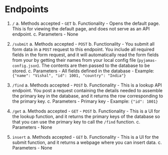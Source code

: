 # Endpoints

1. `/`
    a. Methods accepted
        - `GET`
    b. Functionality
        - Opens the default page. This is for viewing the default page, and does not serve as an API endpoint.
    c. Parameters
         - None

2. `/submit`
    a. Methods accepted
         - `POST`
    b. Functionality
         - You submit all form data in a `POST` request to this endpoint. You include all required fields in the form request, and it will automatically read the form fields from your by getting their names from your local config file (`pyjamas-config.json`). The contents are then passed to the database to be stored.
    c. Parameters
        - All fields defined in the database
        - Example: 
            `{"name": "Vishal", "id": 1001, "country": "India"}`

3. `/find`
    a. Methods accepted
         - `POST`
    b. Functionality
         - This is a lookup API endpoint. You post a request containing the details needed to assemble the primary key in the database, and it returns the row corresponding to the primary key.
    c. Parameters
        - Primary key
        - Example: 
            `{"id": 1001}`

4. `/get`
    a. Methods accepted
         - `GET`
         - `POST`
    b. Functionality
         - This is a UI for the lookup function, and it returns the primary keys of the database so that you can use the primary key to call the `/find` function. 
    c. Parameters
        - None

5. `insert`
    a. Methods accepted
         - `GET`
    b. Functionality
         - This is a UI for the submit function, and it returns a webpage where you can insert data.
    c. Parameters
        - None

